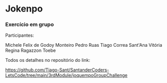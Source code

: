 # Jokenpo

### Exercício em grupo

Participantes:

Michele Felix de Godoy Monteiro
Pedro Ruas
Tiago Correa Sant'Ana
Vitória Regina Ragazzon Toebe

Todos os detalhes no repositório do link:

https://github.com/Tiago-Sant/SantanderCoders-LetsCode/tree/main/3rdModule/joquempoGroupChallenge
